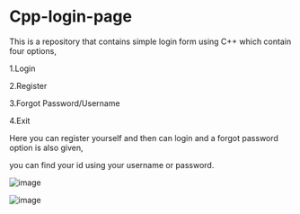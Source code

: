 # Cpp-login-page
This is a repository that contains simple login form using C++
which contain four options,

1.Login

2.Register

3.Forgot Password/Username

4.Exit

Here you can register yourself and then can login and a forgot password option is also given,

you can find your id using your username or password.

![image](https://user-images.githubusercontent.com/66832143/127043833-24a1dfdd-8ac5-4ab4-9c3c-68e74c6796c4.png)

![image](https://user-images.githubusercontent.com/66832143/127043766-97f567e4-5dc5-41d7-b0e0-659ac9f619a6.png)

 





